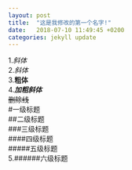 ```yaml
---
layout: post
title:  "这是我修改的第一个名字!"
date:   2018-07-10 11:49:45 +0200
categories: jekyll update
---
```

1.*斜体*  
2._斜体_  
3.**粗体**  
4.***加粗斜体***  
~~删除线~~  
#一级标题  
##二级标题  
###三级标题  
####四级标题  
#####五级标题  
5.######六级标题  